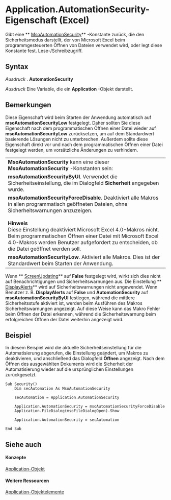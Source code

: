 

# Application.AutomationSecurity-Eigenschaft (Excel)

Gibt eine  ** [MsoAutomationSecurity](http://msdn.microsoft.com/library/6147cad7-3db3-7f9a-397e-62dd64b89b50%28Office.15%29.aspx)** -Konstante zurück, die den Sicherheitsmodus darstellt, der von Microsoft Excel beim programmgesteuerten Öffnen von Dateien verwendet wird, oder legt diese Konstante fest. Lese-/Schreibzugriff.
 


## Syntax

 *Ausdruck*  . **AutomationSecurity**
 

 
 *Ausdruck*  Eine Variable, die ein **Application** -Objekt darstellt.
 

 

## Bemerkungen

Diese Eigenschaft wird beim Starten der Anwendung automatisch auf  **msoAutomationSecurityLow** festgelegt. Daher sollten Sie diese Eigenschaft nach dem programmatischen Öffnen einer Datei wieder auf **msoAutomationSecurityLow** zurücksetzen, um auf dem Standardwert basierende Lösungen nicht zu unterbrechen. Außerdem sollte diese Eigenschaft direkt vor und nach dem programmatischen Öffnen einer Datei festgelegt werden, um vorsätzliche Änderungen zu verhindern.
 

 

||
|:-----|
|**MsoAutomationSecurity** kann eine dieser **MsoAutomationSecurity** -Konstanten sein:|
|**msoAutomationSecurityByUI**. Verwendet die Sicherheitseinstellung, die im Dialogfeld **Sicherheit** angegeben wurde.|
|**msoAutomationSecurityForceDisable**. Deaktiviert alle Makros in allen programmatisch geöffneten Dateien, ohne Sicherheitswarnungen anzuzeigen. <BR/><BR/>**Hinweis**<BR/>  Diese Einstellung deaktiviert Microsoft Excel 4.0-Makros nicht. Beim programmatischen Öffnen einer Datei mit Microsoft Excel 4.0-Makros werden Benutzer aufgefordert zu entscheiden, ob die Datei geöffnet werden soll. |
|**msoAutomationSecurityLow**. Aktiviert alle Makros. Dies ist der Standardwert beim Starten der Anwendung.|
Wenn  ** [ScreenUpdating](08fa0272-faeb-f8f2-c0f2-e001620cc838.md)** auf **False** festgelegt wird, wirkt sich dies nicht auf Benachrichtigungen und Sicherheitswarnungen aus. Die Einstellung ** [DisplayAlerts](d9f36a99-e9c9-9a67-abaf-9c8e49b4febc.md)** wird auf Sicherheitswarnungen nicht angewendet. Wenn Benutzer z. B. **DisplayAlerts** auf **False** und **AutomationSecurity** auf **msoAutomationSecurityByUI** festlegen, während die mittlere Sicherheitsstufe aktiviert ist, werden beim Ausführen des Makros Sicherheitswarnungen angezeigt. Auf diese Weise kann das Makro Fehler beim Öffnen der Datei erkennen, während die Sicherheitswarnung beim erfolgreichen Öffnen der Datei weiterhin angezeigt wird.
 

 

## Beispiel

In diesem Beispiel wird die aktuelle Sicherheitseinstellung für die Automatisierung abgerufen, die Einstellung geändert, um Makros zu deaktivieren, und anschließend das Dialogfeld  **Öffnen** angezeigt. Nach dem Öffnen des ausgewählten Dokuments wird die Sicherheit der Automatisierung wieder auf die ursprünglichen Einstellungen zurückgesetzt.
 

 

```
Sub Security() 
    Dim secAutomation As MsoAutomationSecurity 
 
    secAutomation = Application.AutomationSecurity 
 
    Application.AutomationSecurity = msoAutomationSecurityForceDisable 
    Application.FileDialog(msoFileDialogOpen).Show 
 
    Application.AutomationSecurity = secAutomation 
 
End Sub
```


## Siehe auch


#### Konzepte


 
 [Application-Objekt](19b73597-5cf9-4f56-8227-b5211f657f6f.md)
#### Weitere Ressourcen


 
 [Application-Objektelemente](4cb9ca42-8d07-cc9c-2d80-4eb9a5921e1e.md)